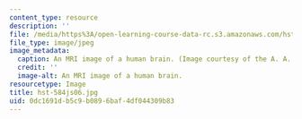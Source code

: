 ```yaml
---
content_type: resource
description: ''
file: /media/https%3A/open-learning-course-data-rc.s3.amazonaws.com/hst-584j-magnetic-resonance-analytic-biochemical-and-imaging-techniques-spring-2006/0dc1691db5c9b0896baf4df044309b83_hst-584js06.jpg
file_type: image/jpeg
image_metadata:
  caption: An MRI image of a human brain. (Image courtesy of the A. A. Martinos Center.)
  credit: ''
  image-alt: An MRI image of a human brain.
resourcetype: Image
title: hst-584js06.jpg
uid: 0dc1691d-b5c9-b089-6baf-4df044309b83
---
```

